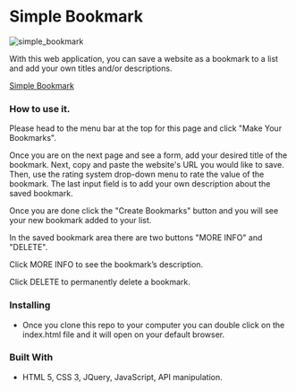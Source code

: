 # Simple Bookmark
![simple_bookmark](https://user-images.githubusercontent.com/7282802/44748327-62a39600-aac4-11e8-9b43-2c2bf026897a.png)

With this web application, you can save a website as a bookmark to a list and add your own titles and/or descriptions.

<a href="https://simplebookmark.netlify.com/">Simple Bookmark</a>

### How to use it.

Please head to the menu bar at the top for this page and click "Make Your Bookmarks".

Once you are on the next page and see a form, add your desired title of the bookmark. Next, copy and paste the website's URL you would like to save. Then, use the rating system drop-down menu to rate the value of the bookmark. The last input field is to add your own description about the saved bookmark.

Once you are done click the "Create Bookmarks" button and you will see your new bookmark added to your list.

In the saved bookmark area there are two buttons "MORE INFO" and "DELETE".

Click MORE INFO to see the bookmark’s description.

Click DELETE to permanently delete a bookmark.


### Installing

* Once you clone this repo to your computer you can double click on the index.html file and it will open on your default browser.

### Built With

* HTML 5, CSS 3, JQuery, JavaScript, API manipulation.

